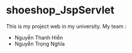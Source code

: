# shoeshop_JspServlet
This is my project web in my university.
My team : 
+ Nguyễn Thanh Hiền
+ Nguyễn Trọng Nghĩa
  
